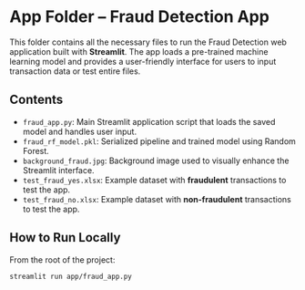 # App Folder – Fraud Detection App

This folder contains all the necessary files to run the Fraud Detection web application built with **Streamlit**. The app loads a pre-trained machine learning model and provides a user-friendly interface for users to input transaction data or test entire files.

## Contents

- `fraud_app.py`: Main Streamlit application script that loads the saved model and handles user input.
- `fraud_rf_model.pkl`: Serialized pipeline and trained model using Random Forest.
- `background_fraud.jpg`: Background image used to visually enhance the Streamlit interface.
- `test_fraud_yes.xlsx`: Example dataset with **fraudulent** transactions to test the app.
- `test_fraud_no.xlsx`: Example dataset with **non-fraudulent** transactions to test the app.

## How to Run Locally

From the root of the project:

```bash
streamlit run app/fraud_app.py